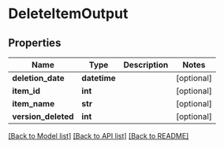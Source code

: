 # DeleteItemOutput

## Properties
Name | Type | Description | Notes
------------ | ------------- | ------------- | -------------
**deletion_date** | **datetime** |  | [optional] 
**item_id** | **int** |  | [optional] 
**item_name** | **str** |  | [optional] 
**version_deleted** | **int** |  | [optional] 

[[Back to Model list]](../README.md#documentation-for-models) [[Back to API list]](../README.md#documentation-for-api-endpoints) [[Back to README]](../README.md)


